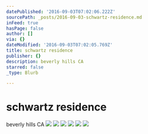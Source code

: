 ```yaml
---
datePublished: '2016-09-03T07:02:06.222Z'
sourcePath: _posts/2016-09-03-schwartz-residence.md
inFeed: true
hasPage: false
author: []
via: {}
dateModified: '2016-09-03T07:02:05.769Z'
title: schwartz residence
publisher: {}
description: beverly hills CA
starred: false
_type: Blurb

---
```

# schwartz residence

beverly hills CA
![](https://the-grid-user-content.s3-us-west-2.amazonaws.com/80fb6fbd-b497-4fc2-a946-981bc9169d97.jpg)
![](https://the-grid-user-content.s3-us-west-2.amazonaws.com/261002a3-4faa-40ed-9096-881e9b48cb1b.jpg)
![](https://the-grid-user-content.s3-us-west-2.amazonaws.com/db56da2a-ee19-4e0d-ba63-19051ce03be0.jpg)
![](https://the-grid-user-content.s3-us-west-2.amazonaws.com/4200727f-6748-4b73-a45a-072e706ba3b7.jpg)
![](https://the-grid-user-content.s3-us-west-2.amazonaws.com/5bd0869e-7bdb-4c3e-984d-0ce7f6672c29.jpg)
![](https://s3-us-west-2.amazonaws.com/the-grid-img/p/5dcc93792fe7139ce99407885952a29631c1eee3.jpg)